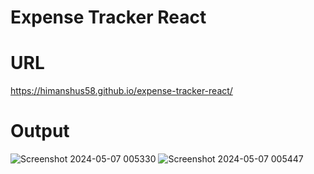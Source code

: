 # Expense Tracker React


# URL 
https://himanshus58.github.io/expense-tracker-react/

# Output
![Screenshot 2024-05-07 005330](https://github.com/HimanshuS58/expense-tracker-react/assets/142159346/c49b32f3-a5ab-41dc-88c1-07ae81889f38)
![Screenshot 2024-05-07 005447](https://github.com/HimanshuS58/expense-tracker-react/assets/142159346/d2a9c677-4cf3-42e4-b10a-dd32b92de096)


